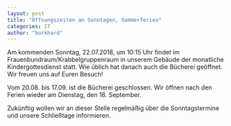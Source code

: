 ```yaml
---
layout: post
title: "Öffnungszeiten an Sonntagen, Sommerferien"
categories: IT
author: "burkhard"
---
```

Am kommenden Sonntag, 22.07.2018, um 10:15 Uhr findet im Frauenbundraum/Krabbelgruppenraum in unserem Gebäude der monatliche Kindergottesdienst statt. Wie üblich hat danach auch die Bücherei geöffnet. Wir freuen uns auf Euren Besuch!

Vom 20.08. bis 17.09. ist die Bücherei geschlossen. Wir öffnen nach den Ferien wieder am Dienstag, den 18. September.

Zukünftig wollen wir an dieser Stelle regelmäßig über die Sonntagstermine und unsere Schließtage informieren.